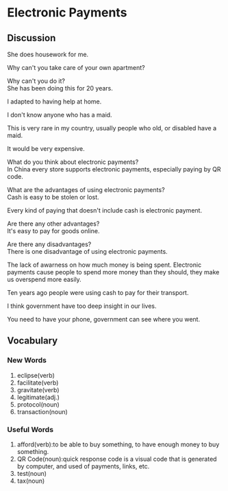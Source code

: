 # Electronic Payments
## Discussion

She does housework for me.  

Why can't you take care of your own apartment?  

Why can't you do it?  
She has been doing this for 20 years.  

I adapted to having help at home.  

I don't know anyone who has a maid.  

This is very rare in my country, usually people who old, or disabled have a maid.  

It would be very expensive.  

What do you think about electronic payments?  
In China every store supports electronic payments, especially paying by QR code.   

What are the advantages of using electronic payments?  
Cash is easy to be stolen or lost.  

Every kind of paying that doesn't include cash is electronic payment.  

Are there any other advantages?  
It's easy to pay for goods online.  

Are there any disadvantages?  
There is one disadvantage of using electronic payments.  

The lack of awarness on how much money is being spent. Electronic payments cause people to spend more money than they should, they make us overspend more easily.     

Ten years ago people were using cash to pay for their transport.  

I think government have too deep insight in our lives.  

You need to have your phone, government can see where you went.  

## Vocabulary
### New Words
1. eclipse(verb)
1. facilitate(verb)
1. gravitate(verb)
1. legitimate(adj.)
1. protocol(noun)
1. transaction(noun)

### Useful Words
1. afford(verb):to be able to buy something, to have enough money to buy something.
1. QR Code(noun):quick response code is a visual code that is generated by computer, and used of payments, links, etc.
1. test(noun)
1. tax(noun)
